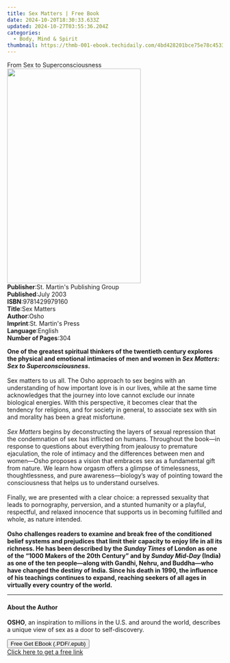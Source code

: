```yaml
---
title: Sex Matters | Free Book
date: 2024-10-20T18:30:33.633Z
updated: 2024-10-27T03:55:36.204Z
categories:
  - Body, Mind & Spirit
thumbnail: https://thmb-001-ebook.techidaily.com/4bd428201bce75e78c4533d8ae70d86ef71db2af3046a69a227bcf7449abc9ea.jpg
---
```

<main id="book-container">
  <div class="flex flex-col">
    <div class="book-brief flex-1 py-6 px-4 sm:p-6 md:py-10 md:px-8">
      <!-- brief-->
      <div class="book-brief-main">From Sex to Superconsciousness</div>
    </div>
    <div
      class="book-meta-info flex-1 grid gap-4 col-start-1 col-end-3 row-start-1 sm:mb-6 sm:grid-cols-4 lg:gap-6 lg:col-start-2 lg:row-end-6 lg:row-span-6 lg:mb-0"
    >
      <div
        class="book-meta-info-left place-content-center mt-4 p-4 text-sm leading-6 col-start-2 col-span-2 dark:text-slate-400"
      >
        <img
          class="w-full h-500 object-cover rounded-lg sm:h-255 sm:col-span-2 lg:col-span-full"
          src="https://img-001-ebook.techidaily.com/e74f828b1a3614de754e0951877ae321672485068456ed8712aaada620db4c08.jpg"
          alt=""
          width="312"
          height="500"
        />
      </div>
      <div
        class="book-meta-info-right mt-2 col-start-1 row-start-2 col-span-3 self-center"
      >
        <!-- meta data  -->
        <div class="flex flex-col px-4 md:px-8">
          <div class="flex-1">
            <strong>Publisher</strong>:<span class="px-2"
              >St. Martin&#39;s Publishing Group</span
            >
          </div>
          <div class="flex-1">
            <strong>Published</strong>:<span class="px-2">July 2003</span>
          </div>
          <div class="flex-1">
            <strong>ISBN</strong>:<span class="px-2">9781429979160</span>
          </div>
          <div class="flex-1">
            <strong>Title</strong>:<span class="px-2">Sex Matters</span>
          </div>
          <div class="flex-1">
            <strong>Author</strong>:<span class="px-2">Osho</span>
          </div>
          <div class="flex-1">
            <strong>Imprint</strong>:<span class="px-2"
              >St. Martin&#39;s Press</span
            >
          </div>
          <div class="flex-1">
            <strong>Language</strong>:<span class="px-2">English</span>
          </div>
          <div class="flex-1">
            <strong>Number of Pages</strong>:<span class="px-2">304</span>
          </div>
        </div>
      </div>
    </div>
    <div class="book-description flex-1 py-6 px-4 sm:p-6 md:py-10 md:px-8">
      <div class="book-description-main">
        <div accordion-content="" id="description">
          <p>
            <b
              >One of the greatest spiritual thinkers of the twentieth century
              explores the physical and emotional intimacies of men and women in
              <i>Sex Matters: Sex to Superconsciousness</i>. </b
            ><br /><br />Sex matters to us all. The Osho approach to sex begins
            with an understanding of how important love is in our lives, while
            at the same time acknowledges that the journey into love cannot
            exclude our innate biological energies. With this perspective, it
            becomes clear that the tendency for religions, and for society in
            general, to associate sex with sin and morality has been a great
            misfortune.<br /><br /><i>Sex Matters</i> begins by deconstructing
            the layers of sexual repression that the condemnation of sex has
            inflicted on humans. Throughout the book—in response to questions
            about everything from jealousy to premature ejaculation, the role of
            intimacy and the differences between men and women—Osho proposes a
            vision that embraces sex as a fundamental gift from nature. We learn
            how orgasm offers a glimpse of timelessness, thoughtlessness, and
            pure awareness—biology’s way of pointing toward the consciousness
            that helps us to understand ourselves.<br /><br />Finally, we are
            presented with a clear choice: a repressed sexuality that leads to
            pornography, perversion, and a stunted humanity or a playful,
            respectful, and relaxed innocence that supports us in becoming
            fulfilled and whole, as nature intended.<br /><br /><b
              >Osho challenges readers to examine and break free of the
              conditioned belief systems and prejudices that limit their
              capacity to enjoy life in all its richness. He has been described
              by the <i>Sunday Times</i> of London as one of the “1000 Makers of
              the 20th Century” and by <i>Sunday Mid-Day </i>(India) as one of
              the ten people—along with Gandhi, Nehru, and Buddha—who have
              changed the destiny of India. Since his death in 1990, the
              influence of his teachings continues to expand, reaching seekers
              of all ages in virtually every country of the world.</b
            >
          </p>
        </div>
        <div class="accordion-fader"></div>
      </div>
    </div>
    <div class="book-excerpts flex-1 py-6 px-4 sm:p-6 md:py-10 md:px-8">
      <!-- excerpts-->
      <div class="book-excerpts-main">
        <hr />
        <h4 class="placeholder placeholder-heading">
          <span>About the Author</span>
        </h4>
        <p></p>
        <p>
          <b>OSHO</b>, an inspiration to millions in the U.S. and around the
          world, describes a unique view of sex as a door to self-discovery.
        </p>
        <p></p>
      </div>
    </div>
    <div
      class="book-about-author flex-1 py-6 px-4 sm:p-6 md:py-10 md:px-8"
    ></div>
    <div class="book-free-get flex-1 py-6 px-4 sm:p-6 md:py-10 md:px-8">
      <button
        id="btn-free-get"
        class="bg-blue-500 hover:bg-blue-700 text-white font-bold py-2 px-4 rounded"
      >
        Free Get EBook (.PDF/.epub)
      </button>
      <div id="countdown-display" class="px-2 text-lg mt-2"></div>
      <a
        id="free-link"
        class="hidden bg-blue-500 hover:bg-blue-700 text-white font-bold py-2 px-4 rounded"
        href="https://www.ebooks.com/en-us/book/596466/sex-matters/osho/"
        target="_blank"
        >Click here to get a free link</a
      >
    </div>
    <script>
      let countdownTime = 0;
      let countdownInterval = null;
      document
        .getElementById('btn-free-get')
        .addEventListener('click', startCountdown);
      function startCountdown() {
        countdownTime = new Date().getTime() + 60000 * 3;
        countdownInterval = setInterval(updateCountdown, 1000);
        document.getElementById('btn-free-get').disabled = true;
        document
          .getElementById('btn-free-get')
          .classList.add('bg-gray-500', 'cursor-not-allowed');
      }
      function updateCountdown() {
        let currentTime = new Date().getTime();
        let timeLeft = countdownTime - currentTime;
        let secondsLeft = Math.floor(timeLeft / 1000);
        document.getElementById('countdown-display').innerHTML =
          `Remaining time: ${secondsLeft} seconds.`;
        if (secondsLeft <= 0) {
          clearInterval(countdownInterval);
          document.getElementById('btn-free-get').classList.add('hidden');
          document.getElementById('free-link').classList.remove('hidden');
          document.getElementById('countdown-display').innerHTML = '';
        }
      }
    </script>
  </div>
</main>

<ins class="adsbygoogle"
      style="display:block"
      data-ad-client="ca-pub-7571918770474297"
      data-ad-slot="8358498916"
      data-ad-format="auto"
      data-full-width-responsive="true"></ins>
    
